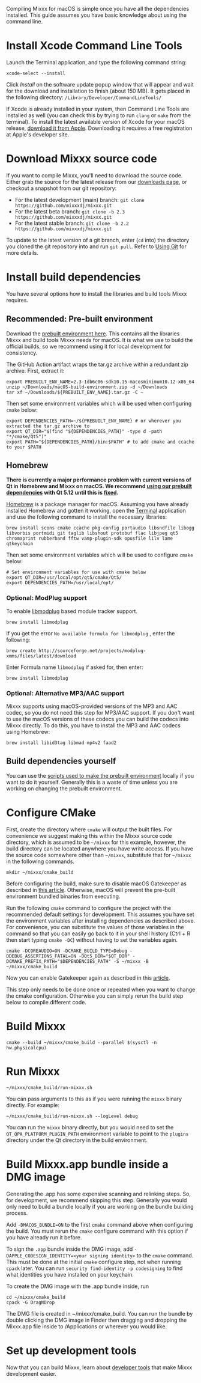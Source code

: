 Compiling Mixxx for macOS is simple once you have all the dependencies installed. This guide assumes you have basic knowledge about using the command line.

# Install Xcode Command Line Tools

Launch the Terminal application, and type the following command string:

```shell
xcode-select --install
```

Click *Install* on the software update popup window that will appear and wait for the download and installation to finish (about 150 MB). It
gets placed in the following directory: `/Library/Developer/CommandLineTools/`

If Xcode is already installed in your system, then Command Line Tools are installed as well (you can check this by trying to run `clang` or `make` from the terminal). To install the latest available version of Xcode for your macOS release, [download it from Apple](https://developer.apple.com/download/). Downloading it requires a free registration at Apple's developer site.

# Download Mixxx source code

If you want to compile Mixxx, you'll need to download the source code. Either grab the source for the latest release from our [downloads
page](https://www.mixxx.org/download), or checkout a snapshot from our git repository:

  - For the latest development (main) branch: `git clone https://github.com/mixxxdj/mixxx.git`
  - For the latest beta branch: `git clone -b 2.3 https://github.com/mixxxdj/mixxx.git`
  - For the latest stable branch: `git clone -b 2.2 https://github.com/mixxxdj/mixxx.git`

To update to the latest version of a git branch, enter (`cd` into) the directory you cloned the git repository into and run `git pull`. Refer to [Using Git](https://github.com/mixxxdj/mixxx/wiki/Using%20Git) for more details.

# Install build dependencies

You have several options how to install the libraries and build tools Mixxx requires.

## Recommended: Pre-built environment

Download the [prebuilt environment here](https://github.com/Be-ing/buildserver/suites/1506041269/artifacts/26401744). This contains all the libraries Mixxx and build tools Mixxx needs for macOS. It is what we use to build the official builds, so we recommend using it for local development for consistency.

The GitHub Action artifact wraps the tar.gz archive within a redundant zip archive. First, extract it:

```shell
export PREBUILT_ENV_NAME=2.3-1db6c06-sdk10.15-macosminimum10.12-x86_64
unzip ~/Downloads/macOS-build-environment.zip -d ~/Downloads
tar xf ~/Downloads/${PREBUILT_ENV_NAME}.tar.gz -C ~
```

Then set some environment variables which will be used when configuring `cmake` below:

```shell
export DEPENDENCIES_PATH=~/${PREBUILT_ENV_NAME} # or wherever you extracted the tar.gz archive to
export QT_DIR="$(find "${DEPENDENCIES_PATH}" -type d -path "*/cmake/Qt5")"
export PATH="${DEPENDENCIES_PATH}/bin:$PATH" # to add cmake and ccache to your $PATH
```

## Homebrew

**There is currently a major performance problem with current versions of Qt in Homebrew and Mixxx on macOS. We recommend [using our prebuilt
dependencies](#Recommended-Pre-built-environment) with Qt 5.12 until this is [fixed](https://github.com/mixxxdj/mixxx/pull/1974).**

[Homebrew](https://github.com/Homebrew/brew) is a package manager for macOS. Assuming you have already installed Homebrew and gotten it working, open the [Terminal](http://www.apple.com/macosx/apps/all.html#terminal) application and use the following command to install the necessary libraries:

```shell
brew install scons cmake ccache pkg-config portaudio libsndfile libogg libvorbis portmidi git taglib libshout protobuf flac libjpeg qt5 chromaprint rubberband fftw vamp-plugin-sdk opusfile lilv lame qtkeychain
```

Then set some environment variables which will be used to configure `cmake` below: 

```shell
# Set environment variables for use with cmake below
export QT_DIR=/usr/local/opt/qt5/cmake/Qt5/
export DEPENDENCIES_PATH=/usr/local/opt/
```

### Optional: ModPlug support

To enable [libmodplug](http://modplug-xmms.sourceforge.net/) based
module tracker support.

```shell
brew install libmodplug
```

If you get the error `No available formula for libmodplug` , enter the
following:

```shell
brew create http://sourceforge.net/projects/modplug-xmms/files/latest/download
```

Enter Formula name `libmodplug` if asked for, then enter:

```shell
brew install libmodplug
```

### Optional: Alternative MP3/AAC support

Mixxx supports using macOS-provided versions of the MP3 and AAC codec, so you do not need this step for MP3/AAC support. If you don't want to use the macOS versions of these codecs you can build the codecs into Mixxx directly. To do this, you have to install the MP3 and AAC codecs using Homebrew:

```shell
brew install libid3tag libmad mp4v2 faad2
```

## Build dependencies yourself

You can use the [scripts used to make the prebuilt environment](https://github.com/mixxxdj/buildserver) locally if you want to do it yourself. Generally this is a waste of time unless you are working on changing the prebuilt environment.

# Configure CMake

First, create the directory where `cmake` will output the built files. For convenience we suggest making this within the Mixxx source code directory, which is assumed to be `~/mixxx` for this example, however, the build directory can be located anywhere you have write access. If you have the source code somewhere other than `~/mixxx`, substitute that for `~/mixxx` in the following commands.

```shell
mkdir ~/mixxx/cmake_build
```

Before configuring the build, make sure to disable macOS Gatekeeper as described in [this article](https://www.imore.com/how-open-apps-anywhere-macos-catalina-and-mojave). Otherwise, macOS will prevent the pre-built environment bundled binaries from executing.

Run the following `cmake` command to configure the project with the recommended default settings for development. This assumes you have set the environment variables after installing dependencies as described above. For convenience, you can substitute the values of those variables in the command so that you can easily go back to it in your shell history (Ctrl + R then start typing `cmake -DC`) without having to set the variables again.

```shell
cmake -DCOREAUDIO=ON -DCMAKE_BUILD_TYPE=Debug -DDEBUG_ASSERTIONS_FATAL=ON -DQt5_DIR="$QT_DIR" -DCMAKE_PREFIX_PATH="$DEPENDENCIES_PATH" -S ~/mixxx -B ~/mixxx/cmake_build
```

Now you can enable Gatekeeper again as described in this [article](https://www.imore.com/how-open-apps-anywhere-macos-catalina-and-mojave).

This step only needs to be done once or repeated when you want to change the cmake configuration. Otherwise you can simply rerun the build step below to compile different code.

# Build Mixxx

```shell
cmake --build ~/mixxx/cmake_build --parallel $(sysctl -n hw.physicalcpu)
```

# Run Mixxx
```shell
~/mixxx/cmake_build/run-mixxx.sh
```

You can pass arguments to this as if you were running the `mixxx` binary directly. For example:

```shell
~/mixxx/cmake_build/run-mixxx.sh --logLevel debug
```

You can run the `mixxx` binary directly, but you would need to set the `QT_QPA_PLATFORM_PLUGIN_PATH` environment variable to point to the `plugins` directory under the Qt directory in the build environment.

# Build Mixxx.app bundle inside a DMG image

Generating the .app has some expensive scanning and relinking steps. So, for development, we recommend skipping this step. Generally you would only need to build a bundle locally if you are working on the bundle building process.

Add `-DMACOS_BUNDLE=ON` to the first `cmake` command above when configuring the build. You must rerun the `cmake` configure command with this option if you have already run it before.

To sign the `.app` bundle inside the DMG image, add `-DAPPLE_CODESIGN_IDENTITY=<your signing identity>` to the `cmake` command. This must be done at the initial `cmake` configure step, not when running `cpack` later. You can run `security find-identity -p codesigning` to find what identities you have installed on your keychain.

To create the DMG image with the .app bundle inside, run
```shell
cd ~/mixxx/cmake_build
cpack -G DragNDrop
```

The DMG file is created in ~/mixxx/cmake_build. You can run the bundle by double clicking the DMG image in Finder then dragging and dropping the Mixxx.app file inside to /Applications or wherever you would like.

# Set up development tools

Now that you can build Mixxx, learn about [developer tools](https://github.com/mixxxdj/mixxx/wiki/Developer%20Tools) that make Mixxx development easier.
